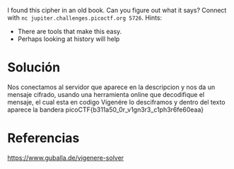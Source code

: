 I found this cipher in an old book. Can you figure out what it says? Connect with `nc jupiter.challenges.picoctf.org 5726`.
Hints:
- There are tools that make this easy.
- Perhaps looking at history will help
# Solución
Nos conectamos al servidor que aparece en la descripcion y nos da un mensaje cifrado, usando una herramienta online que decodifique el mensaje, el cual esta en codigo Vigenére lo desciframos y dentro del texto aparece la bandera 
picoCTF{b311a50_0r_v1gn3r3_c1ph3r6fe60eaa}

# Referencias
https://www.guballa.de/vigenere-solver